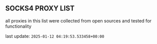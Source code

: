## SOCKS4 PROXY LIST

all proxies in this list were collected from open sources and tested for functionality

last update: `2025-01-12 04:19:53.533458+00:00`